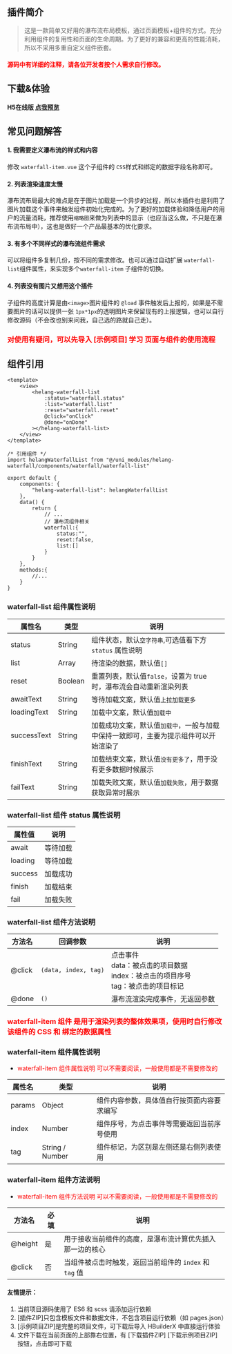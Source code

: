 ## 插件简介

> 这是一款简单又好用的瀑布流布局模板，通过页面模板+组件的方式。充分利用组件的复用性和页面的生命周期。为了更好的兼容和更高的性能消耗，所以不采用多重自定义组件嵌套。

#### <font color="red">源码中有详细的注释，请各位开发者按个人需求自行修改。</font>

## 下载&体验

#### H5在线版 [点我预览](https://mydarling.gitee.io/uniapp-extend/#/uni_modules/helang-waterfall/pages/waterfall/waterfall)

## 常见问题解答

#### 1. 我需要定义瀑布流的样式和内容

修改 `waterfall-item.vue` 这个子组件的 `CSS`样式和绑定的数据字段名称即可。 

#### 2. 列表渲染速度太慢

瀑布流布局最大的难点是在于图片加载是一个异步的过程，所以本插件也是利用了图片加载这个事件来触发组件初始化完成的。为了更好的加载体验和降低用户的用户的流量消耗，推荐使用`缩略图`来做为列表中的显示（也应当这么做，不只是在瀑布流布局中），这也是做好一个产品最基本的优化要求。

#### 3. 有多个不同样式的瀑布流组件需求

可以将组件多复制几份，按不同的需求修改。也可以通过自动扩展 `waterfall-list`组件属性，来实现多个`waterfall-item` 子组件的切换。

#### 4. 列表没有图片又想用这个插件

子组件的高度计算是由`<image>`图片组件的 `@load` 事件触发后上报的，如果是不需要图片的话可以提供一张 `1px*1px`的透明图片来保留现有的上报逻辑，也可以自行修改源码（不会改也别来问我，自己选的路就自己走）。

### <font color="red">对使用有疑问，可以先导入 [示例项目] 学习 页面与组件的使用流程</font>

## 组件引用

```
<template>
	<view>
		<helang-waterfall-list
			:status="waterfall.status"
			:list="waterfall.list"
			:reset="waterfall.reset"
			@click="onClick"
			@done="onDone"
		></helang-waterfall-list>
	</view>
</template>

/* 引用组件 */
import helangWaterfallList from "@/uni_modules/helang-waterfall/components/waterfall/waterfall-list"

export default {
    components: {
        "helang-waterfall-list": helangWaterfallList
    },
    data() {
        return {
            // ...
            // 瀑布流组件相关
            waterfall:{
                status:"",
                reset:false,
                list:[]
            }
        }
    },
    methods:{
        //...
    }
}
```

### waterfall-list 组件属性说明

属性名 | 类型 | 说明
--------|------|------
status | String | 组件状态，默认`空字符串`,可选值看下方 `status` 属性说明
list | Array | 待渲染的数据，默认值`[]`
reset | Boolean | 重置列表，默认值`false`，设置为 true 时，瀑布流会自动重新渲染列表
awaitText | String | 等待加载文案，默认值`上拉加载更多`
loadingText | String | 加载中文案，默认值`加载中`
successText | String | 加载成功文案，默认值`加载中`，一般与加载中保持一致即可，主要为提示组件可以开始渲染了
finishText | String | 加载结束文案，默认值`没有更多了`，用于没有更多数据时候展示
failText | String | 加载失败文案，默认值`加载失败`，用于数据获取异常时展示

### waterfall-list 组件 status 属性说明

属性值 | 说明
--------|------
await | 等待加载
loading | 等待加载
success | 加载成功
finish | 加载结束
fail | 加载失败

### waterfall-list 组件方法说明

方法名 | 回调参数 | 说明
--------|------|------
@click | `(data, index, tag)` | 点击事件 <br/> data：被点击的项目数据 <br/> index：被点击的项目序号 <br/> tag：被点击的项目标记
@done | `()` | 瀑布流渲染完成事件，无返回参数


### <font color="red">waterfall-item 组件 是用于渲染列表的整体效果项，使用时自行修改该组件的 CSS 和 绑定的数据属性</font>

### waterfall-item 组件属性说明

- <font color="red">waterfall-item 组件属性说明 可以不需要阅读，一般使用都是不需要修改的</font>

属性名 | 类型 | 说明
--------|------|------
params | Object | 组件内容参数，具体值自行按页面内容要求编写
index | Number | 组件序号，为点击事件等需要返回当前序号使用
tag | String / Number | 组件标记，为区别是左侧还是右侧列表使用


### waterfall-item 组件方法说明

- <font color="red">waterfall-item 组件方法说明 可以不需要阅读，一般使用都是不需要修改的</font>

方法名 | 必填 | 说明
--------|------|------
@height | 是 | 用于接收当前组件的高度，是瀑布流计算优先插入那一边的核心
@click | 否 | 当组件被点击时触发，返回当前组件的 `index` 和 `tag` 值


#### 友情提示：
1. 当前项目源码使用了 ES6 和 scss 请添加运行依赖
2. [插件ZIP]只包含模板文件和数据文件，不包含项目运行依赖（如 pages.json）
3. [示例项目ZIP]是完整的项目文件，可下载后导入 HBuilderX 中直接运行体验
4. 文件下载在当前页面的上部靠右位置，有 [下载插件ZIP] [下载示例项目ZIP] 按钮，点击即可下载